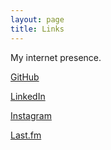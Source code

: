 ```yaml
---
layout: page
title: Links
---
```


My internet presence.

[GitHub](https://github.com/bickybilly)

[LinkedIn](https://www.linkedin.com/in/vicky-bilbily-014126a7/)

[Instagram](https://www.instagram.com/bickybilly/)

[Last.fm](https://www.last.fm/user/bickybilly)

